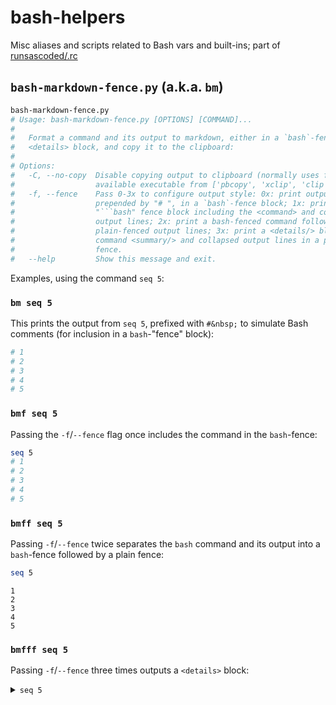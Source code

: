 # bash-helpers
Misc aliases and scripts related to Bash vars and built-ins; part of [runsascoded/.rc](https://github.com/runsascoded/.rc)

## `bash-markdown-fence.py` (a.k.a. `bm`)
```bash
bash-markdown-fence.py
# Usage: bash-markdown-fence.py [OPTIONS] [COMMAND]...
#
#   Format a command and its output to markdown, either in a `bash`-fence or
#   <details> block, and copy it to the clipboard:
#
# Options:
#   -C, --no-copy  Disable copying output to clipboard (normally uses first
#                  available executable from ['pbcopy', 'xclip', 'clip']
#   -f, --fence    Pass 0-3x to configure output style: 0x: print output lines,
#                  prepended by "# ", in a `bash`-fence block; 1x: print a
#                  "```bash" fence block including the <command> and commented
#                  output lines; 2x: print a bash-fenced command followed by
#                  plain-fenced output lines; 3x: print a <details/> block, with
#                  command <summary/> and collapsed output lines in a plain
#                  fence.
#   --help         Show this message and exit.
```

Examples, using the command `seq 5`:

### `bm seq 5`
This prints the output from `seq 5`, prefixed with `#&nbsp;` to simulate Bash comments (for inclusion in a `bash`-"fence" block):
```bash
# 1
# 2
# 3
# 4
# 5
```

### `bmf seq 5`
Passing the `-f`/`--fence` flag once includes the command in the `bash`-fence:
```bash
seq 5
# 1
# 2
# 3
# 4
# 5
```

### `bmff seq 5`
Passing `-f`/`--fence` twice separates the `bash` command and its output into a `bash`-fence followed by a plain fence:
```bash
seq 5
```
```
1
2
3
4
5
```

### `bmfff seq 5`
Passing `-f`/`--fence` three times outputs a `<details>` block:
<details><summary><code>seq 5</code></summary>

```
1
2
3
4
5
```
</details>
